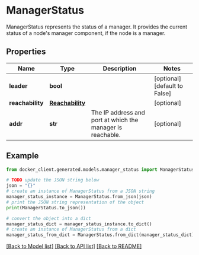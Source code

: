 # ManagerStatus

ManagerStatus represents the status of a manager.  It provides the current status of a node's manager component, if the node is a manager. 

## Properties

Name | Type | Description | Notes
------------ | ------------- | ------------- | -------------
**leader** | **bool** |  | [optional] [default to False]
**reachability** | [**Reachability**](Reachability.md) |  | [optional] 
**addr** | **str** | The IP address and port at which the manager is reachable.  | [optional] 

## Example

```python
from docker_client.generated.models.manager_status import ManagerStatus

# TODO update the JSON string below
json = "{}"
# create an instance of ManagerStatus from a JSON string
manager_status_instance = ManagerStatus.from_json(json)
# print the JSON string representation of the object
print(ManagerStatus.to_json())

# convert the object into a dict
manager_status_dict = manager_status_instance.to_dict()
# create an instance of ManagerStatus from a dict
manager_status_from_dict = ManagerStatus.from_dict(manager_status_dict)
```
[[Back to Model list]](../README.md#documentation-for-models) [[Back to API list]](../README.md#documentation-for-api-endpoints) [[Back to README]](../README.md)


